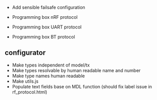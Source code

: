 - Add sensible failsafe configuration

- Programming box nRF protocol
- Programming box UART protocol
- Programming box BT protocol

## configurator
- Make types independent of model/tx
- Make types resolvable by human readable name and number
- Make type names human readable
- Make utils.js
- Populate text fields base on MDL function (should fix label issue in rf_protocol.html)